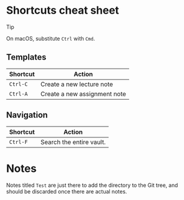 # Shortcuts cheat sheet

> [!tip]
>  On macOS, substitute `Ctrl` with `Cmd`.

## Templates

| Shortcut | Action                       |
| -------- | ---------------------------- |
| `Ctrl-C` | Create a new lecture note    |
| `Ctrl-A` | Create a new assignment note |

## Navigation

| Shortcut | Action                   |
| -------- | ------------------------ |
| `Ctrl-F` | Search the entire vault. |

# Notes

Notes titled `Test` are just there to add the directory to the Git tree, and should be discarded once there are actual notes.